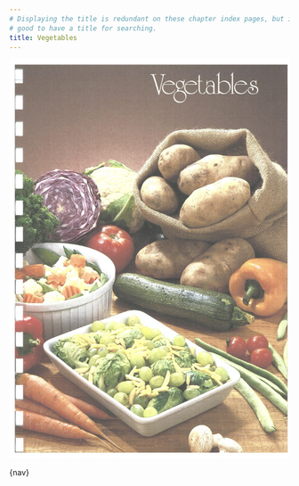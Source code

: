 ```yaml
---
# Displaying the title is redundant on these chapter index pages, but it's still
# good to have a title for searching.
title: Vegetables
---
```


![](./chapter.jpg)

{nav}